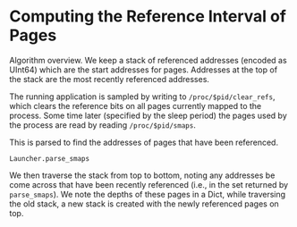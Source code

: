# Computing the Reference Interval of Pages

Algorithm overview. We keep a stack of referenced addresses (encoded as UInt64) which are
the start addresses for pages. Addresses at the top of the stack are the most recently
referenced addresses.

The running application is sampled by writing to `/proc/$pid/clear_refs`, which clears the
reference bits on all pages currently mapped to the process. Some time later (specified by
the sleep period) the pages used by the process are read by reading `/proc/$pid/smaps`.

This is parsed to find the addresses of pages that have been referenced.

```@doc
Launcher.parse_smaps
```

We then traverse the stack from top to bottom, noting any addresses be come across that have
been recently referenced (i.e., in the set returned by `parse_smaps`). We note the depths of
these pages in a Dict, while traversing the old stack, a new stack is created with the newly
referenced pages on top.
